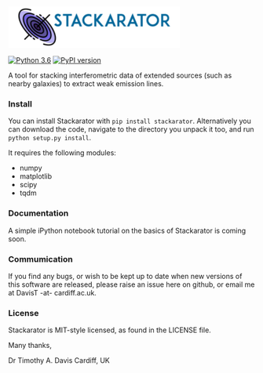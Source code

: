 <img src="stackarator/logo.png" width="350">

[![Python 3.6](https://img.shields.io/badge/python-3.8-blue.svg)](https://www.python.org/downloads/release/python-382/) 
[![PyPI version](https://badge.fury.io/py/stackarator.svg)](https://badge.fury.io/py/stackarator) 

A tool for stacking interferometric data of extended sources (such as nearby galaxies) to extract weak emission lines.


### Install

You can install Stackarator with `pip install stackarator`. Alternatively you can download the code, navigate to the directory you unpack it too, and run `python setup.py install`.
    
It requires the following modules:

* numpy
* matplotlib
* scipy
* tqdm

### Documentation

A simple iPython notebook tutorial on the basics of Stackarator is coming soon.

### Commumication

If you find any bugs, or wish to be kept up to date when new versions of this software are released, please raise an issue here on github, or email me at DavisT -at- cardiff.ac.uk.

### License

Stackarator is MIT-style licensed, as found in the LICENSE file.


Many thanks,

Dr Timothy A. Davis
Cardiff, UK
